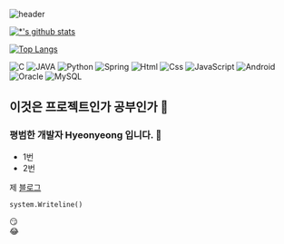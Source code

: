![header](https://capsule-render.vercel.app/api?type=waving&color=auto&height=300&section=header&text=지금까지이런깃허브는없었다&fontSize=50)

[![*'s github stats](https://github-readme-stats.vercel.app/api?username=CreateGabi)](https://github.com/CreateGabi)

[![Top Langs](https://github-readme-stats.vercel.app/api/top-langs/?username=CreateGabi)](https://github.com/CreateGabi/github-readme-stats)

![C](https://img.shields.io/badge/-C-123456?style=for-the-badge&logo=C&logoColor=black)
![JAVA](https://img.shields.io/badge/-JAVA-007396?style=for-the-badge&logo=Java&logoColor=ffffff)
![Python](https://img.shields.io/badge/Python-3776AB.svg?&style=for-the-badge&logo=Python&logoColor=white)
![Spring](https://img.shields.io/badge/-Spring-6DB33F?style=for-the-badge&logo=Spring&logoColor=white)
![Html](https://img.shields.io/badge/HTML5-E34F26.svg?&style=for-the-badge&logo=HTML5&logoColor=white)
![Css](https://img.shields.io/badge/CSS3-1572B6.svg?&style=for-the-badge&logo=CSS3&logoColor=white)
![JavaScript](https://img.shields.io/badge/JavaScriipt-F7DF1E.svg?&style=for-the-badge&logo=JavaScript&logoColor=black)
![Android](https://img.shields.io/badge/Android-3DDC84.svg?&style=for-the-badge&logo=Android&logoColor=black)
![Oracle](https://img.shields.io/badge/Oracle-f56c42?style=for-the-badge&logo=Oracle&logoColor=white)
![MySQL](https://img.shields.io/badge/MySQL-4290f5?style=for-the-badge&logo=MySQL&logoColor=white)


## 이것은 프로젝트인가 공부인가 :eyes:

### 평범한 개발자 Hyeonyeong 입니다. 👋
* 1번
* 2번

제 [블로그](https//www.naver.com)

```
system.Writeline()
```

:smirk: <br>
:joy:

